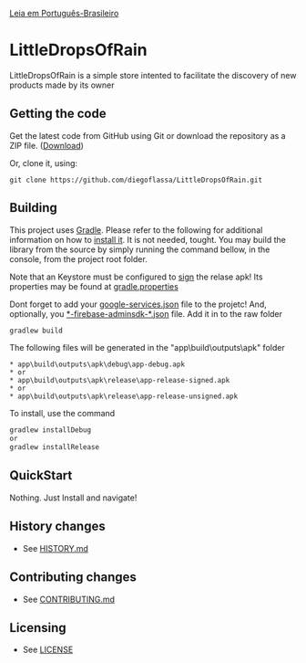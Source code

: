 [Leia em Português-Brasileiro](README.ptBR.md)
# LittleDropsOfRain

LittleDropsOfRain is a simple store intented to facilitate the discovery of new products made by its owner


## Getting the code

Get the latest code from GitHub using Git or download the repository as a ZIP file.
([Download](https://github.com/diegoflassa/LittleDropsOfRain/archive/master.zip))

Or, clone it, using:

    git clone https://github.com/diegoflassa/LittleDropsOfRain.git


## Building

This project uses [Gradle](https://gradle.org/). Please refer to the following for additional information on how to [install it](https://gradle.org/install/). It is not needed, tought.
You may build the library from the source by simply running the command bellow, in the console, from the project root folder.

Note that an Keystore must be configured to [sign](https://developer.android.com/studio/publish/app-signing) the relase apk!
Its properties may be found at [gradle.properties](https://github.com/diegoflassa/LittleDropsOfRain/blob/master/gradle.properties)

Dont forget to add your [google-services.json](https://support.google.com/firebase/answer/7015592?hl=en) file to the projetc!
And, optionally, you [\*-firebase-adminsdk-\*.json](https://firebase.google.com/docs/admin/setup) file. Add it in to the raw folder

```gradle
gradlew build
```

The following files will be generated in the "app\build\outputs\apk" folder

```
* app\build\outputs\apk\debug\app-debug.apk
* or
* app\build\outputs\apk\release\app-release-signed.apk
* or
* app\build\outputs\apk\release\app-release-unsigned.apk
```

To install, use the command

```gradle
gradlew installDebug
or
gradlew installRelease
```

## QuickStart

Nothing. Just Install and navigate!


## History changes

* See [HISTORY.md](HISTORY.md)


## Contributing changes

* See [CONTRIBUTING.md](CONTRIBUTING.md)


## Licensing

* See [LICENSE](LICENSE)